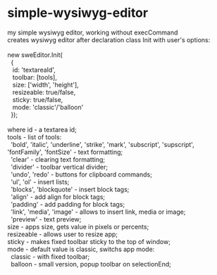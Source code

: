 # simple-wysiwyg-editor
my simple wysiwyg editor, working without execCommand\
creates wysiwyg editor after declaration class Init with user's options:\
<br />
new sweEditor.Init(\
&nbsp;&nbsp;{\
&nbsp;&nbsp;&nbsp;id: 'textareaId',\
&nbsp;&nbsp;&nbsp;toolbar: [tools],\
&nbsp;&nbsp;&nbsp;size: ['width', 'height'],\
&nbsp;&nbsp;&nbsp;resizeable: true/false,\
&nbsp;&nbsp;&nbsp;sticky: true/false,\
&nbsp;&nbsp;&nbsp;mode: 'classic'/'balloon'\
&nbsp;&nbsp;});\
<br />
where id - a textarea id;\
tools - list of tools:\
&nbsp;&nbsp;'bold', 'italic', 'underline', 'strike', 'mark', 'subscript', 'supscript', 'fontFamily', 'fontSize' - text formatting;\
&nbsp;&nbsp;'clear' - clearing text formatting;\
&nbsp;&nbsp;'divider' - toolbar vertical divider;\
&nbsp;&nbsp;'undo', 'redo' - buttons for clipboard commands;\
&nbsp;&nbsp;'ul', 'ol' - insert lists;\
&nbsp;&nbsp;'blocks', 'blockquote' - insert block tags;\
&nbsp;&nbsp;'align' - add align for block tags;\
&nbsp;&nbsp;'padding' - add padding for block tags;\
&nbsp;&nbsp;'link', 'media', 'image' - allows to insert link, media or image;\
&nbsp;&nbsp;'preview' - text preview;\
size - apps size, gets value in pixels or percents;\
resizeable - allows user to resize app;\
sticky - makes fixed toolbar sticky to the top of window;\
mode - default value is classic, switchs app mode:\
&nbsp;&nbsp;classic - with fixed toolbar;\
&nbsp;&nbsp;balloon - small version, popup toolbar on selectionEnd;
